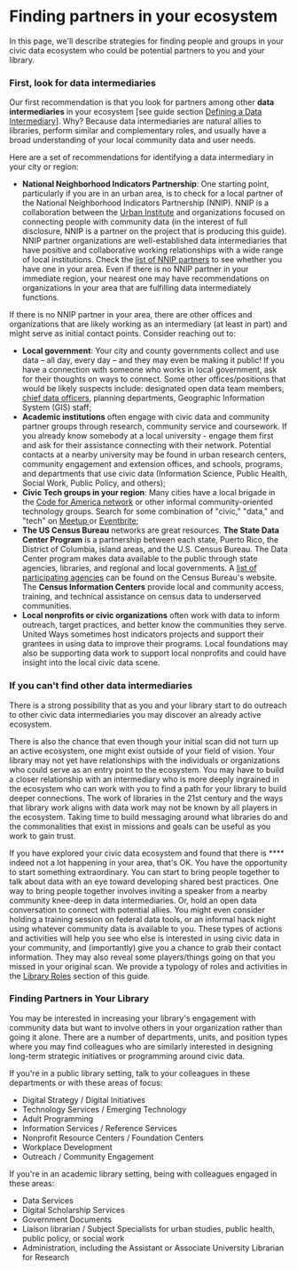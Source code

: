 # Finding partners in your ecosystem

In this page, we'll describe strategies for finding people and groups in your civic data ecosystem who could be potential partners to you and your library.

### First, look for data intermediaries&#x20;

Our first recommendation is that you look for partners among other **data intermediaries** in your ecosystem \[see guide section [Defining a Data Intermediary](../context-and-concepts/defining-a-data-intermediary.md)]. Why? Because data intermediaries are natural allies to libraries, perform similar and complementary roles, and usually have a broad understanding of your local community data and user needs.

Here are a set of recommendations for identifying a data intermediary in your city or region:&#x20;

* **National Neighborhood Indicators Partnership**: One starting point, particularly if you are in an urban area, is to check for a local partner of the National Neighborhood Indicators Partnership (NNIP). NNIP is a collaboration between the [Urban Institute](https://www.urban.org) and organizations focused on connecting people with community data (in the interest of full disclosure, NNIP is a partner on the project that is producing this guide). NNIP partner organizations are well-established data intermediaries that have positive and collaborative working relationships with a wide range of local institutions. Check the [list of NNIP partners](https://www.neighborhoodindicators.org/partners/profiles) to see whether you have one in your area. Even if there is no NNIP partner in your immediate region, your nearest one may have recommendations on organizations in your area that are fulfilling data intermediately functions.

If there is no NNIP partner in your area, there are other offices and organizations that are likely working as an intermediary (at least in part) and might serve as initial contact points. Consider reaching out to:

* **Local government**: Your city and county governments collect and use data – all day, every day – and they may even be making it public! If you have a connection with someone who works in local government, ask for their thoughts on ways to connect. Some other offices/positions that would be likely suspects include: designated open data team members, [chief data officers](https://datasmart.ash.harvard.edu/news/article/data-leadership-at-the-executive-level-761), planning departments, Geographic Information System (GIS) staff;&#x20;
* **Academic institutions** often engage with civic data and community partner groups through research, community service and coursework. If you already know somebody at a local university - engage them first and ask for their assistance connecting with their network. Potential contacts at a nearby university may be found in urban research centers, community engagement and extension offices, and schools, programs, and departments that use civic data (Information Science, Public Health, Social Work, Public Policy, and others);
* **Civic Tech groups in your region**: Many cities have a local brigade in the [Code for America network](https://brigade.codeforamerica.org) or other informal community-oriented technology groups. Search for some combination of "civic," "data," and "tech" on [Meetup ](https://www.meetup.com)or [Eventbrite](https://www.eventbrite.com);
* **The US Census Bureau** networks are great resources. **The State Data Center Program** is a partnership between each state, Puerto Rico, the District of Columbia, island areas, and the U.S. Census Bureau. The Data Center program makes data available to the public through state agencies, libraries, and regional and local governments. A [list of participating agencies](https://www.census.gov/about/partners/sdc/member-network.html) can be found on the Census Bureau's website. The **Census Information Centers** provide local and community access, training, and technical assistance on census data to underserved communities.&#x20;
* **Local nonprofits or civic organizations** often work with data to inform outreach, target practices, and better know the communities they serve. United Ways sometimes host indicators projects and support their grantees in using data to improve their programs. Local foundations may also be supporting data work to support local nonprofits and could have insight into the local civic data scene.

### If you can't find other data intermediaries

There is a strong possibility that as you and your library start to do outreach to other civic data intermediaries you may discover an already active ecosystem.

There is also the chance that even though your initial scan did not turn up an active ecosystem, one might exist outside of your field of vision.  Your library may not yet have relationships with the individuals or organizations who could serve as an entry point to the ecosystem. You may have to build a closer relationship with an intermediary who is more deeply ingrained in the ecosystem who can work with you to find a path for your library to build deeper connections. The work of libraries in the 21st century and the ways that library work aligns with data work may not be known by all players in the ecosystem. Taking time to build messaging around what libraries do and the commonalities that exist in missions and goals can be useful as you work to gain trust.  &#x20;

If you have explored your civic data ecosystem and found that there is **** indeed not a lot happening in your area, that's OK. You have the opportunity to start something extraordinary. You can start to bring people together to talk about data with an eye toward developing shared best practices. One way to bring people together involves inviting a speaker from a nearby community knee-deep in data intermediaries. Or, hold an open data conversation to connect with potential allies. You might even consider holding a training session on federal data tools, or an informal hack night using whatever community data is available to you. These types of actions and activities will help you see who else is interested in using civic data in your community, and (importantly) give you a chance to grab their contact information. They may also reveal some players/things going on that you missed in your original scan. We provide a typology of roles and activities in the [Library Roles](https://civic-switchboard.gitbook.io/guide/library-roles) section of this guide.

### **Finding Partners in Your Library**

You may be interested in increasing your library's engagement with community data but want to involve others in your organization rather than going it alone. There are a number of departments, units, and position types where you may find colleagues who are similarly interested in designing long-term strategic initiatives or programming around civic data.&#x20;

If you're in a public library setting, talk to your colleagues in these departments or with these areas of focus:

* Digital Strategy / Digital Initiatives&#x20;
* Technology Services / Emerging Technology&#x20;
* Adult Programming&#x20;
* Information Services / Reference Services
* Nonprofit Resource Centers / Foundation Centers
* Workplace Development
* Outreach / Community Engagement

If you're in an academic library setting, being with colleagues engaged in these areas:

* Data Services&#x20;
* Digital Scholarship Services
* Government Documents&#x20;
* Liaison librarian / Subject Specialists for urban studies, public health, public policy, or social work
* Administration, including the Assistant or Associate University Librarian for Research


